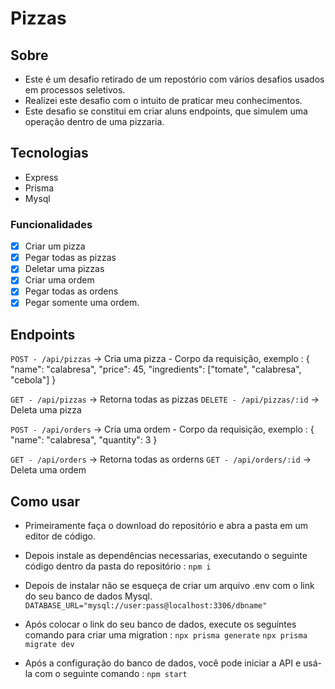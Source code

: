 # Pizzas

## Sobre
- Este é um desafio retirado de um repostório com vários desafios usados em processos seletivos. 
- Realizei este desafio com o intuito de praticar meu conhecimentos.
- Este desafio se constitui em criar aluns endpoints, que simulem uma operação dentro de uma pizzaria.

## Tecnologias
- Express
- Prisma
- Mysql

### Funcionalidades
- [x] Criar um pizza
- [x] Pegar todas as pizzas
- [x] Deletar uma pizzas
- [x] Criar uma ordem
- [x] Pegar todas as ordens
- [x] Pegar somente uma ordem.

## Endpoints
```POST - /api/pizzas``` -> Cria uma pizza
    - Corpo da requisição, exemplo : {
	    "name": "calabresa",
	    "price": 45,
	    "ingredients": ["tomate", "calabresa", "cebola"]
    } 

```GET - /api/pizzas``` -> Retorna todas as pizzas
```DELETE - /api/pizzas/:id``` -> Deleta uma pizza


```POST - /api/orders``` -> Cria uma ordem
    - Corpo da requisição, exemplo : {
	    "name": "calabresa",
	    "quantity": 3
    } 

```GET - /api/orders``` -> Retorna todas as orderns
```GET - /api/orders/:id``` -> Deleta uma ordem


## Como usar

- Primeiramente faça o download do repositório e abra a pasta em um editor de código.
- Depois instale as dependências necessarias, executando o seguinte código dentro da pasta do repositório :
    ```npm i```

- Depois de instalar não se esqueça de criar um arquivo .env com o link do seu banco de dados Mysql.
    ```DATABASE_URL="mysql://user:pass@localhost:3306/dbname"```

- Após colocar o link do seu banco de dados, execute os seguintes comando para criar uma migration :
    ``` npx prisma generate ```
    ``` npx prisma migrate dev ```

- Após a configuração do banco de dados, você pode iniciar a API e usá-la com o seguinte comando :
    ```npm start```